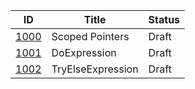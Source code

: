 |                  ID|            Title|Status|
|--------------------|-----------------|-----|
|[1000](./DIP1000.md)|  Scoped Pointers|Draft|
|[1001](./DIP1001.md)|     DoExpression|Draft|
|[1002](./DIP1002.md)|TryElseExpression|Draft|
